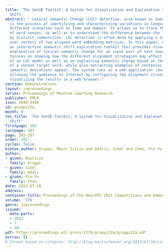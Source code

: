 ```yaml
---
title: 'The SenSE Toolkit: A System for Visualization and Explanation of Semantic
  Shift'
abstract: " Lexical Semantic Change (LSC) detection, also known as Semantic Shift,
  is the process of identifying and characterizing variations in language usage across
  different scenarios such as time and domain. It allows us to track the evolution
  of word senses, as well as to understand the difference between the languages used
  by distinct communities. LSC detection is often done by applying a distance measure
  over vectors of two aligned word embedding matrices. In this paper, we present SenSE,
  an interactive semantic shift exploration toolkit that provides visualization and
  explanation of lexical semantic change for an input pair of text sources. Our system
  focuses on showing how the different alignment strategies may affect the output
  of an LSC model as well as on explaining semantic change based on the neighbors
  of a chosen target word, while also extracting examples of sentences where these
  semantic deviations appear. The system runs as a web application (available at \\url{http://sense.mgruppi.me}),
  allowing the audience to interact by configuring the alignment strategies while
  visualizing the results in a web browser."
section: Demonstrations
layout: inproceedings
series: Proceedings of Machine Learning Research
publisher: PMLR
issn: 2640-3498
id: gruppi22a
month: 0
tex_title: 'The SenSE Toolkit: A System for Visualization and Explanation of Semantic
  Shift'
firstpage: 283
lastpage: 287
page: 283-287
order: 283
cycles: false
bibtex_author: Gruppi, Maur\'{i}cio and Adal\i, Sibel and Chen, Pin-Yu
author:
- given: Maurício
  family: Gruppi
- given: Sibel
  family: Adalı
- given: Pin-Yu
  family: Chen
date: 2022-07-20
address:
container-title: Proceedings of the NeurIPS 2021 Competitions and Demonstrations Track
volume: '176'
genre: inproceedings
issued:
  date-parts:
  - 2022
  - 7
  - 20
pdf: https://proceedings.mlr.press/v176/gruppi22a/gruppi22a.pdf
extras: []
# Format based on citeproc: http://blog.martinfenner.org/2013/07/30/citeproc-yaml-for-bibliographies/
---
```

